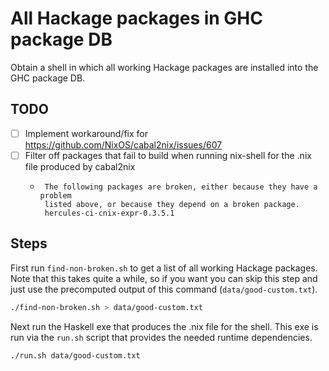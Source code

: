 # All Hackage packages in GHC package DB

Obtain a shell in which all working Hackage packages are installed into the GHC package DB.

## TODO

- [ ] Implement workaround/fix for https://github.com/NixOS/cabal2nix/issues/607
- [ ] Filter off packages that fail to build when running nix-shell for the .nix file produced by cabal2nix
  -  ```
      The following packages are broken, either because they have a problem
      listed above, or because they depend on a broken package.
      hercules-ci-cnix-expr-0.3.5.1
      ```

## Steps

First run `find-non-broken.sh` to get a list of all working Hackage packages. Note that this takes quite a while, so if you want you can skip this step and just use the precomputed output of this command (`data/good-custom.txt`).

```bash
./find-non-broken.sh > data/good-custom.txt
```

Next run the Haskell exe that produces the .nix file for the shell. This exe is run via the `run.sh` script that provides the needed runtime dependencies.

```bash
./run.sh data/good-custom.txt
```
